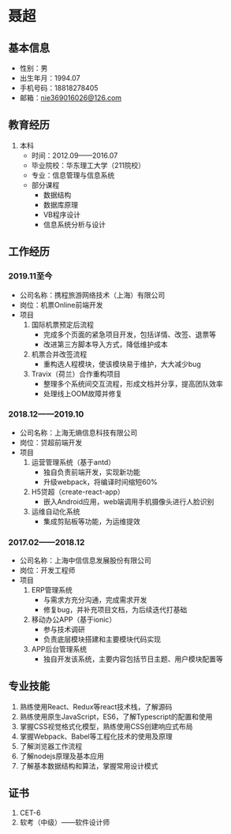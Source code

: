 # 聂超

## 基本信息
- 性别：男
- 出生年月：1994.07
- 手机号码：18818278405
- 邮箱：nie369016026@126.com

## 教育经历
1. 本科
    - 时间：2012.09——2016.07
    - 毕业院校：华东理工大学（211院校）
    - 专业：信息管理与信息系统
    - 部分课程
        - 数据结构
        - 数据库原理
        - VB程序设计
        - 信息系统分析与设计

## 工作经历
### 2019.11至今
- 公司名称：携程旅游网络技术（上海）有限公司
- 岗位：机票Online前端开发
- 项目
    1. 国际机票预定后流程
        - 完成多个页面的紧急项目开发，包括详情、改签、退票等
        - 改进第三方脚本导入方式，降低维护成本
    2. 机票合并改签流程
        - 重构选人程模块，使该模块易于维护，大大减少bug
    3. Travix（荷兰）合作重构项目
        - 整理多个系统间交互流程，形成文档并分享，提高团队效率
        - 处理线上OOM故障并修复

### 2018.12——2019.10
- 公司名称：上海无熵信息科技有限公司
- 岗位：贷超前端开发
- 项目
    1. 运营管理系统（基于antd）
        - 独自负责前端开发，实现新功能
        - 升级webpack，将编译时间缩短60%
    2. H5贷超（create-react-app）
        - 嵌入Android应用，web端调用手机摄像头进行人脸识别
    3. 运维自动化系统
        - 集成剪贴板等功能，为运维提效

### 2017.02——2018.12
- 公司名称：上海中信信息发展股份有限公司
- 岗位：开发工程师
- 项目
    1. ERP管理系统
        - 与需求方充分沟通，完成需求开发
        - 修复bug，并补充项目文档，为后续迭代打基础
    2. 移动办公APP（基于ionic）
        - 参与技术调研
        - 负责底层模块搭建和主要模块代码实现
    3. APP后台管理系统
        - 独自开发该系统，主要内容包括节日主题、用户模块配置等

## 专业技能
1. 熟练使用React、Redux等react技术栈，了解源码
2. 熟练使用原生JavaScript，ES6，了解Typescript的配置和使用
3. 掌握CSS视觉格式化模型，熟练使用CSS创建响应式布局
4. 掌握Webpack、Babel等工程化技术的使用及原理
5. 了解浏览器工作流程
6. 了解nodejs原理及基本应用
7. 了解基本数据结构和算法，掌握常用设计模式

## 证书
1. CET-6
2. 软考（中级）——软件设计师